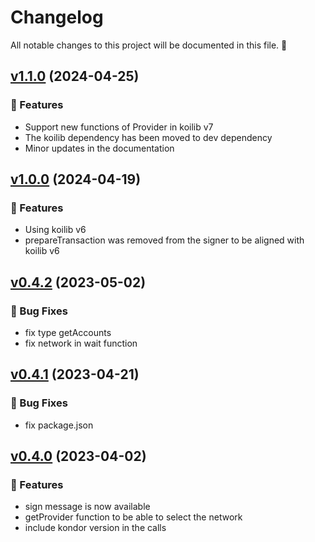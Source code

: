 # Changelog

All notable changes to this project will be documented in this file. 🤘

## [v1.1.0](https://github.com/joticajulian/kondor-js/releases/tag/v1.1.0) (2024-04-25)

### 🚀 Features

- Support new functions of Provider in koilib v7
- The koilib dependency has been moved to dev dependency
- Minor updates in the documentation

## [v1.0.0](https://github.com/joticajulian/kondor-js/releases/tag/v1.0.0) (2024-04-19)

### 🚀 Features

- Using koilib v6
- prepareTransaction was removed from the signer to be aligned with koilib v6

## [v0.4.2](https://github.com/joticajulian/kondor-js/releases/tag/v0.4.2) (2023-05-02)

### 🐛 Bug Fixes

- fix type getAccounts
- fix network in wait function

## [v0.4.1](https://github.com/joticajulian/kondor-js/releases/tag/v0.4.1) (2023-04-21)

### 🐛 Bug Fixes

- fix package.json

## [v0.4.0](https://github.com/joticajulian/kondor-js/releases/tag/v0.4.0) (2023-04-02)

### 🚀 Features

- sign message is now available
- getProvider function to be able to select the network
- include kondor version in the calls

